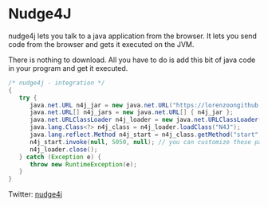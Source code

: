 Nudge4J
=======

nudge4j lets you talk to a java application from the browser.
It lets you send code from the browser and gets it executed on the JVM.

There is nothing to download.
All you have to do is add this bit of java code in your program and get it executed.

```java
/* nudge4j - integration */ 
{
   try {
      java.net.URL n4j_jar = new java.net.URL("https://lorenzoongithub.github.io/nudge4j/dist/n4j.jar");
      java.net.URL[] n4j_jars = new java.net.URL[] { n4j_jar };
      java.net.URLClassLoader n4j_loader = new java.net.URLClassLoader(n4j_jars);
      java.lang.Class<?> n4j_class = n4j_loader.loadClass("N4J");
      java.lang.reflect.Method n4j_start = n4j_class.getMethod("start", int.class, Object[].class);
      n4j_start.invoke(null, 5050, null); // you can customize these parameters: port and arguments.
      n4j_loader.close();
   } catch (Exception e) {
      throw new RuntimeException(e);
   }
}
```

Twitter: <a href='https://twitter.com/nudge4jofficial'>nudge4j</a>
